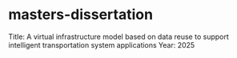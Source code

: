 # masters-dissertation

Title: A virtual infrastructure model based on data reuse to support intelligent transportation system applications
Year: 2025